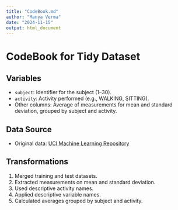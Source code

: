 ```yaml
---
title: "CodeBook.md"
author: "Manya Verma"
date: "2024-11-15"
output: html_document
---
```

# CodeBook for Tidy Dataset

## Variables

- `subject`: Identifier for the subject (1–30).
- `activity`: Activity performed (e.g., WALKING, SITTING).
- Other columns: Average of measurements for mean and standard deviation, grouped by subject and activity.

## Data Source

- Original data: [UCI Machine Learning Repository](http://archive.ics.uci.edu/ml/datasets/Human+Activity+Recognition+Using+Smartphones)

## Transformations

1. Merged training and test datasets.
2. Extracted measurements on mean and standard deviation.
3. Used descriptive activity names.
4. Applied descriptive variable names.
5. Calculated averages grouped by subject and activity.
